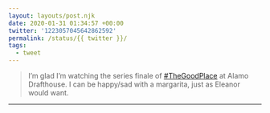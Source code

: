 ```yaml
---
layout: layouts/post.njk
date: 2020-01-31 01:34:57 +00:00
twitter: '1223057045642862592'
permalink: /status/{{ twitter }}/
tags: 
  - tweet
---
```


> I’m glad I’m watching the series finale of [#TheGoodPlace](https://twitter.com/hashtag/TheGoodPlace) at Alamo Drafthouse. I can be happy/sad with a margarita, just as Eleanor would want.

---
